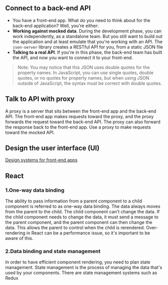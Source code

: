 ## Connect to a back-end API
- You have a front-end app. What do you need to think about for the back-end application? Well, you're either:
 - **Working against mocked data**. During the development phase, you can work independently, as a standalone team. But you still want to build out the application and at least emulate that you're working with an API. The `json-server` library creates a RESTful API for you, from a static JSON file
 - **Talking to a real API**. If you're in this phase, the back-end team has built the API, and now you want to connect it to your front-end.

> Note: You may notice that this JSON uses double quotes for the property names. In JavaScript, you can use single quotes, double quotes, or no quotes for property names, but when using JSON outside of JavaScript, the syntax must be correct with double quotes.

## Talk to API with proxy
A proxy is a server that sits between the front-end app and the back-end API. The front-end app makes requests toward the proxy, and the proxy forwards the request toward the back-end API. The proxy can also forward the response back to the front-end app. Use a proxy to make requests toward the mocked API.

## Design the user interface (UI)
[Design systems for front-end apps](https://learn.microsoft.com/en-us/training/modules/build-web-api-minimal-spa/6-design-style)

## React
### 1.One-way data binding
The ability to pass information from a parent component to a child component is referred to as one-way data binding. The data always moves from the parent to the child. The child component can't change the data. If the child component needs to change the data, it must send a message to the parent component, and the parent component can then change the data. This allows the parent to control when the child is rerendered. Over-rendering in React can be a performance issue, so it's important to be aware of this.

### 2.Data binding and state management
In order to have efficient component rendering, you need to plan state management. State management is the process of managing the data that's used by your components. There are state management systems such as Redux